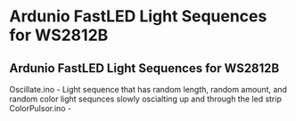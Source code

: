 # Ardunio FastLED Light Sequences for WS2812B
Ardunio FastLED Light Sequences for WS2812B 
---

Oscillate.ino - Light sequence that has random length, random amount, and random color light sequnces slowly oscialting up and through the led strip
ColorPulsor.ino - 
